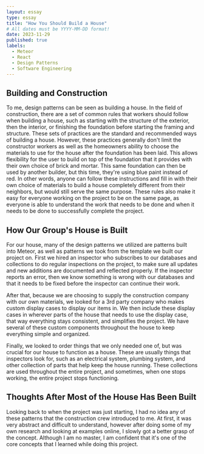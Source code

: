 ```yaml
---
layout: essay
type: essay
title: "How You Should Build a House"
# All dates must be YYYY-MM-DD format!
date: 2023-11-29
published: true
labels:
  - Meteor
  - React
  - Design Patterns
  - Software Engineering
---
```


## Building and Construction

To me, design patterns can be seen as building a house. In the field of construction, there are a set of common rules that workers should follow when building a house, such as starting with the structure of the exterior, then the interior, or finishing the foundation before starting the framing and structure. These sets of practices are the standard and recommended ways of building a house. However, these practices generally don't limit the constructor workers as well as the homeowners ability to choose the materials to use for the house after the foundation has been laid. This allows flexibility for the user to  build on top of the foundation that it provides with their own choice of brick and mortar. This same foundation can then be used by another builder, but this time, they're using blue paint instead of red. In other words, anyone can follow these instructions and fill in with their own choice of materials to build a house completely different from their neighbors, but would still serve the same purpose. These rules also make it easy for everyone working on the project to be on the same page, as everyone is able to understand the work that needs to be done and when it needs to be done to successfully complete the project. 

## How Our Group's House is Built

For our house, many of the design patterns we utilized are patterns built into Meteor, as well as patterns we took from the template we built our project on. First we hired an inspector who subscribes to our databases and collections to do regular inspections on the project, to make sure all updates and new additions are documented and reflected properly. If the inspector reports an error, then we know something is wrong with our databases and that it needs to be fixed before the inspector can continue their work. 

After that, because we are choosing to supply the construction company with our own materials, we looked for a 3rd party company who makes custom display cases to display our items in. We then include these display cases in wherever parts of the house that needs to use the display case, that way everything stays consistent, and simplifies the project. We have several of these custom components throughout the house to keep everything simple and organized. 

Finally, we looked to order things that we only needed one of, but was crucial for our house to function as a house. These are usually things that inspectors look for, such as an electrical system, plumbing system, and other collection of parts that help keep the house running. These collections are used throughout the entire project, and sometimes, when one stops working, the entire project stops functioning. 

## Thoughts After Most of the House Has Been Built

Looking back to when the project was just starting, I had no idea any of these patterns that the construction crew introduced to me. At first, it was very abstract and difficult to understand, however after doing some of my own research and looking at examples online, I slowly got a better grasp of the concept. Although I am no master, I am confident that it's one of the core concepts that I learned while doing this project.
